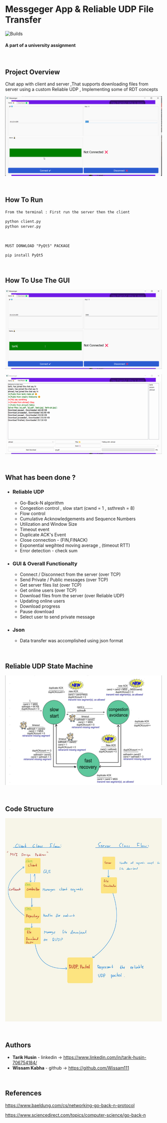 # Messgeger App & Reliable UDP File Transfer  

![Builds](https://github.com/project-chip/connectedhomeip/workflows/Builds/badge.svg)

#### A part of a university assignment

</br>

## Project Overview

Chat app with client and server ,That supports downloading files from server using a custom Reliable UDP ,
Implementing some of RDT concepts 


![](imgs/gui.gif)

</br>

## How To Run

`From the terminal : First run the server then the client`

    python client.py  
    python server.py

<br/>

`MUST DONWLOAD "PyQt5" PACKAGE`

    pip install PyQt5

</br>



## How To Use The GUI

![](imgs/gui2.gif)

![](imgs/gui3.gif)

</br>

## What has been done ?

- ### Reliable UDP

    - Go-Back-N algorithm
    - Congestion control , slow start (cwnd = 1 , ssthresh = 8)
    - Flow control
    - Cumulative Acknowledgements and Sequence Numbers
    - Utilization and Window Size
    - Timeout event
    - Duplicate ACK's Event
    - Close connection - (FIN,FINACK)
    - Exponential wegihted moving average , (timeout RTT)
    - Error detection - check sum


- ### GUI & Overall Functionalty

  - Connect / Disconnect from the server (over TCP)
  - Send Private / Public messages (over TCP)
  - Get server files list (over TCP)
  - Get online users (over TCP)
  - Download files from the server (over Reliable UDP)
  - Updating online users
  - Download progress 
  - Pause download 
  - Select user to send private message
    


- ### Json
  - Data transfer was accomplished using json format

</br>

## Reliable UDP State Machine

![](imgs/state_machine.jpg)

</br>

## Code Structure

![](imgs/class-diagram.jpg)



</br>

## Authors

* **Tarik Husin**  - linkedin -> https://www.linkedin.com/in/tarik-husin-706754184/
* **Wissam Kabha**  - github -> https://github.com/Wissam111

</br>

## References
https://www.baeldung.com/cs/networking-go-back-n-protocol

https://www.sciencedirect.com/topics/computer-science/go-back-n
